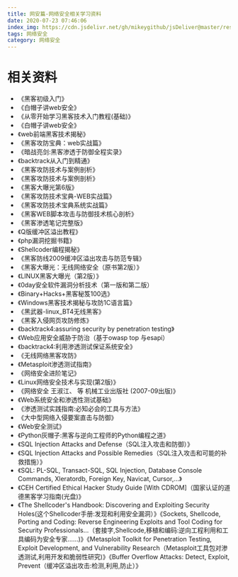 ```yaml
---
title: 网安篇-网络安全相关学习资料
date: 2020-07-23 07:46:06
index_img: https://cdn.jsdelivr.net/gh/mikeygithub/jsDeliver@master/resource/img/safe.jpeg
tags: 网络安全
category: 网络安全
---
```



# 相关资料

- 《黑客初级入门》
- 《白帽子讲web安全》
- 《从零开始学习黑客技术入门教程(基础)》
- 《白帽子讲web安全》
- 《web前端黑客技术揭秘》
- 《黑客攻防宝典：web实战篇》
- 《暗战亮剑:黑客渗透于防御全程实录》
- 《backtrack从入门到精通》
- 《黑客攻防技术与案例剖析》
- 《黑客攻防技术与案例剖析》
- 《黑客大曝光第6版》
- 《黑客攻防技术宝典-WEB实战篇》
- 《黑客攻防技术宝典系统实战篇》
- 《黑客WEB脚本攻击与防御技术核心剖析》
- 《黑客渗透笔记完整版》
- 《Q版缓冲区溢出教程》
- 《php漏洞挖掘书籍》
- 《Shellcoder编程揭秘》
- 《黑客防线2009缓冲区溢出攻击与防范专辑》
- 《黑客大曝光：无线网络安全（原书第2版）》
- 《LINUX黑客大曝光（第2版）》
- 《0day安全软件漏洞分析技术（第一版和第二版）
- 《Binary+Hacks+黑客秘笈100选》
- 《Windows黑客技术揭秘与攻防1C语言篇》
- 《黑武器-linux_BT4无线黑客》
- 《黑客入侵网页攻防修炼》
- 《backtrack4:assuring security by penetration testing》
- 《Web应用安全威胁于防治（基于owasp top 与esapi）
- 《backtrack4:利用渗透测试保证系统安全》
- 《无线网络黑客攻防》
- 《Metasploit渗透测试指南》
- 《网络安全进阶笔记》
- 《Linux网络安全技术与实现(第2版)》
- 《网络安全 王淑江、 等 机械工业出版社 (2007-09出版)》
- 《Web系统安全和渗透性测试基础》
- 《渗透测试实践指南:必知必会的工具与方法》
- 《大中型网络入侵要案直击与防御》
- 《Web安全测试》
- 《Python灰帽子:黑客与逆向工程师的Python编程之道》
- 《SQL Injection Attacks and Defense（SQL注入攻击和防御）》
- 《SQL Injection Attacks and Possible Remedies（SQL注入攻击和可能的补救措施）》
- 《SQL: PL-SQL, Transact-SQL, SQL Injection, Database Console Commands, Xleratordb, Foreign Key, Navicat, Cursor,...》
- 《CEH Certified Ethical Hacker Study Guide [With CDROM]（国家认证的道德黑客学习指南(光盘)》
- 《The Shellcoder's Handbook: Discovering and Exploiting Security Holes(这个Shellcoder手册:发现和利用安全漏洞）》《Sockets, Shellcode, Porting and Coding: Reverse Engineering Exploits and Tool Coding for Security Professionals...（套接字,Shellcode,移植和编码:逆向工程利用和工具编码为安全专家……)》《Metasploit Toolkit for Penetration Testing, Exploit Development, and Vulnerability Research（Metasploit工具包对渗透测试,利用开发和脆弱性研究)》《Buffer Overflow Attacks: Detect, Exploit, Prevent（缓冲区溢出攻击:检测,利用,防止）》